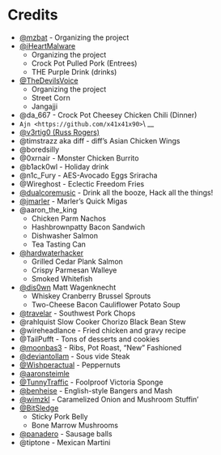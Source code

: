 Credits
=======

- [@mzbat](https://twitter.com/mzbat) - Organizing the project
- [@iHeartMalware](https://twitter.com/iheartmalware)
  - Organizing the project
  - Crock Pot Pulled Pork (Entrees)
  - THE Purple Drink (drinks)
- [@TheDevilsVoice](https://twitter.com/TheDevilsVoice)
  - Organizing the project
  - Street Corn
  - Jangajji
- @da_667 - Crock Pot Cheesey Chicken Chili (Dinner)
- ``Ajn <https://github.com/x41x41x90>``\ \_\_
- [@v3rtig0 (Russ Rogers)](https://twitter.com/v3rtig0)
- @timstrazz aka diff - diff’s Asian Chicken Wings
- @boredsilly
- @0xrnair - Monster Chicken Burrito
- @b1ack0wl - Holiday drink
- @n1c_Fury - AES-Avocado Eggs Sriracha
- @Wireghost - Eclectic Freedom Fries
- [@dualcoremusic](https://twitter.com/dualcoremusic) - Drink all the booze, Hack all the things!
- [@jmarler](https://github.com/jmarler) - Marler’s Quick Migas
- @aaron_the_king
  - Chicken Parm Nachos
  - Hashbrownpatty Bacon Sandwich
  - Dishwasher Salmon
  - Tea Tasting Can
- [@hardwaterhacker](https://twitter.com/hardwaterhacker)
  - Grilled Cedar Plank Salmon
  - Crispy Parmesan Walleye
  - Smoked Whitefish
- [@dis0wn](https://twitter.com/dis0wn_) Matt Wagenknecht
  - Whiskey Cranberry Brussel Sprouts
  - Two-Cheese Bacon Cauliflower Potato Soup
- [@travelar](https://twitter.com/erikburgess_) - Southwest Pork Chops
- @rahlquist Slow Cooker Chorizo Black Bean Stew
- @wireheadlance - Fried chicken and gravy recipe
- @TailPufft - Tons of desserts and cookies
- [@moonbas3](https://twitter.com/moonbas3) - Ribs, Pot Roast, “New” Fashioned
- [@deviantollam](https://twitter.com/deviantollam) - Sous vide Steak
- [@Wishperactual](https://twitter.com/Wishperactual) - Peppernuts
- [@aaronsteimle](https://twitter.com/aaronsteimle)
- [@TunnyTraffic](https://twitter.com/tunnytraffic) - Foolproof Victoria Sponge
- [@benheise](https://twitter.com/benheise) - English-style Bangers and Mash
- [@wimzkl](https://twitter.com/wimzkl) - Caramelized Onion and Mushroom Stuffin’
- [@BitSledge](https://twitter.com/bitsledge)
  - Sticky Pork Belly
  - Bone Marrow Mushrooms
- [@panadero](https://twitter.com/panadero) - Sausage balls
- @tiptone - Mexican Martini
